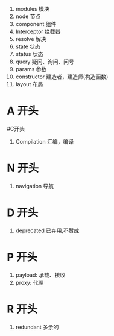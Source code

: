 1. modules 模块
2. node 节点
3. component 组件
4. Interceptor 拦截器
5. resolve 解决
6. state 状态
7. status 状态
8. query 疑问、询问、问号
9. params 参数
10. constructor 建造者，建造师(构造函数)
11. layout 布局


 # A 开头
#C开头

1. Compilation 汇编，编译

# N 开头
1. navigation 导航
# D 开头
1. deprecated 已弃用,不赞成
 # P 开头
 1. payload: 承载、接收
 2. proxy: 代理



# R 开头
1. redundant 多余的
